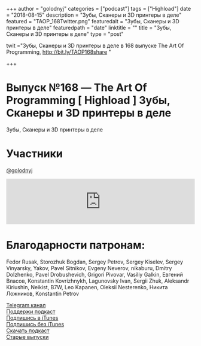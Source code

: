 +++
author = "golodnyj"
categories = ["podcast"]
tags = ["Highload"]
date = "2018-08-15"
description = "Зубы, Сканеры и 3D принтеры в деле"
featured = "TAOP_168Twitter.png"
featuredalt = "Зубы, Сканеры и 3D принтеры в деле"
featuredpath = "date"
linktitle = ""
title = "Зубы, Сканеры и 3D принтеры в деле"
type = "post"

twit ="Зубы, Сканеры и 3D принтеры в деле в 168 выпуске The Art Of Programming, http://bit.ly/TAOP168share "

+++
# Выпуск №168 — The Art Of Programming [ Highload ] Зубы, Сканеры и 3D принтеры в деле

Зубы, Сканеры и 3D принтеры в деле  

# Участники
[@golodnyj](https://twitter.com/golodnyj/)  
  
<iframe title="Выпуск №168 — The Art Of Programming [ Highload ] Зубы, Сканеры и 3D принтеры в деле" src="https://www.podbean.com/media/player/es7m7-975521?from=usersite&skin=1&share=1&fonts=Helvetica&auto=0&download=1&version=1" height="122" width="100%" style="border: none;" scrolling="no" data-name="pb-iframe-player"></iframe>

# Благодарности патронам: 
Fedor Rusak, Storozhuk Bogdan, Sergey Petrov, Sergey Kiselev, Sergey Vinyarsky, Yakov, Pavel Sitnikov, Evgeny Neverov, nikaburu, Dmitry Dolzhenko, Pavel Drobushevich, Grigori Pivovar, Vasiliy Galkin, Евгений Власов, Konstantin Kovrizhnykh, Lagunovsky Ivan, Sergii Zhuk, Aleksandr Kiriushin, Neikist, B7W, Leo Kapanen, Oleksii Nesterenko, Никита Ложников, Konstantin Petrov

[Telegram канал](http://bit.ly/taoplive)  
[Поддержи подкаст](http://bit.ly/TAOPpatron)  
[Подпишись в iTunes](http://bit.ly/TAOPiTunes)  
[Подпишись без iTunes](http://bit.ly/TAOPrss)   
[Скачать подкаст](http://bit.ly/TAOP168mp3)  
[Старые выпуски](http://bit.ly/oldtaop)